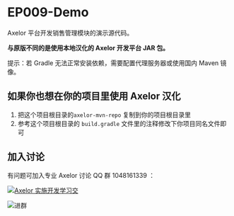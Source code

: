 # EP009-Demo

Axelor 平台开发销售管理模块的演示源代码。

**与原版不同的是使用本地汉化的 Axelor 开发平台 JAR 包。**

提示：若 Gradle 无法正常安装依赖，需要配置代理服务器或使用国内 Maven 镜像。

## 如果你也想在你的项目里使用 Axelor 汉化

1. 把这个项目根目录的`axelor-mvn-repo` 复制到你的项目根目录里
2. 参考这个项目根目录的 `build.gradle` 文件里的注释修改下你项目同名文件即可

## 加入讨论 

有问题可加入专业 Axelor 讨论 QQ 群 1048161339 ：

<a target="_blank" href="https://shang.qq.com/wpa/qunwpa?idkey=432b13d1fbc3fbf50d7845ee38603db3fa5539ac09f502133ed201445c2215aa"><img border="0" src="https://pub.idqqimg.com/wpa/images/group.png" alt="Axelor 实施开发学习交" title="Axelor 实施开发学习交"></a>


![进群](1581913776822.png)
